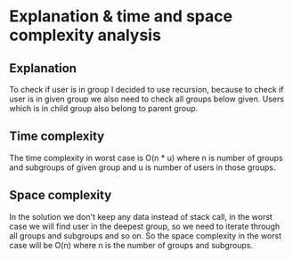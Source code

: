 # Explanation & time and space complexity analysis

## Explanation
To check if user is in group I decided to use recursion, because to check if user is in
given group we also need to check all groups below given. Users which is in child group
also belong to parent group.

## Time complexity
The time complexity in worst case is O(n * u) where n is number of groups and subgroups
of given group and u is number of users in those groups.

## Space complexity
In the solution we don't keep any data instead of stack call, in the worst case we will
find user in the deepest group, so we need to iterate through all groups and subgroups
and so on. So the space complexity in the worst case will be O(n) where n is the number
of groups and subgroups.
